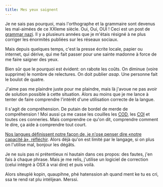 ```yaml
---
title: Mes yeux saignent
---
```


Je ne sais pas pourquoi, mais l'orthographe et la grammaire sont devenus les mal-aimées de ce XXIeme siècle. Oui, Oui, OUI ! Ceci est un post de [grammar nazi](http://knowyourmeme.com/memes/grammar-nazi). Il y a plusieurs années que je m'étais résigné à ne plus corriger les énormités publiées sur les réseaux sociaux. 

Mais depuis quelques temps, c'est la presse écrite locale, papier ou internet, qui dérive, qui me fait passer pour une sainte madonne à force de me faire saigner des yeux.

Bien sûr que le pourquoi est évident: on rabote les coûts. On diminue (voire supprime) le nombre de relectures. On doit publier *asap*. Une personne fait le boulot de quatre. 

J'aime pas me plaindre juste pour me plaindre, mais là j'avoue ne pas avoir de solution possible à cette situation. Alors au moins que je me lance à tenter de faire comprendre l'intérêt d'une utilisation correcte de la langue.

Il s'agit de compréhension. De putain de bordel de merde de compréhension ! Moi aussi ça me casse les couilles les [COD](https://fr.wikipedia.org/wiki/Compl%C3%A9ment_d%27objet_direct), les [COI](https://fr.wikipedia.org/wiki/Compl%C3%A9ment_d%27objet_indirect) et toutes ces conneries. Mais comprendre ce qu'on dit, comprendre comment le dire, ça aide à comprendre tout court.

[Nos langues définissent notre façon de, je n'ose penser dire «notre capacité à», réfléchir](http://www.slate.com/articles/news_and_politics/uc/2014/06/can_language_influence_our_perception_of_reality.html). Alors déjà qu'on est limité par le langage, si on plus on l'utilise mal, bonjour les dégâts.

Je ne suis pas ni prétentieux ni hautain dans ces propos: des fautes, j'en fais à chaque phrase. Mais je me relis, j'utilise un logiciel de correction (celui intégré à OSX à vrai dire) et puis voilà.

Alors siteuplé kopin, quaupihne, phé hatenssion ah quand ment ke tu es cri, ssa te rend rat plu intélijean. Merssi.